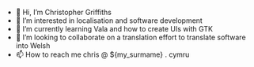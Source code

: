 - 👋 Hi, I’m Christopher Griffiths
- 👀 I’m interested in localisation and software development
- 🌱 I’m currently learning Vala and how to create UIs with GTK
- 💞️ I’m looking to collaborate on a translation effort to translate software into Welsh
- 📫 How to reach me chris @ ${my_surmame} . cymru

<!---
cadfan/cadfan is a ✨ special ✨ repository because its `README.md` (this file) appears on your GitHub profile.
You can click the Preview link to take a look at your changes.
--->

